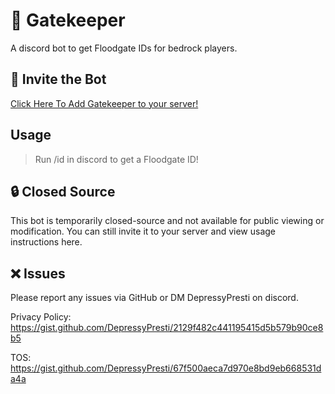 # 🔐 Gatekeeper
A discord bot to get Floodgate IDs for bedrock players.

## 🔗 Invite the Bot
[Click Here To Add Gatekeeper to your server!
](https://discord.com/oauth2/authorize?client_id=1394127391143760003)

## Usage
> Run /id in discord to get a Floodgate ID!

## 🔒 Closed Source
This bot is temporarily closed-source and not available for public viewing or modification.
You can still invite it to your server and view usage instructions here.

## ❌ Issues
Please report any issues via GitHub or DM DepressyPresti on discord.

Privacy Policy: https://gist.github.com/DepressyPresti/2129f482c441195415d5b579b90ce8b5

TOS: https://gist.github.com/DepressyPresti/67f500aeca7d970e8bd9eb668531da4a
